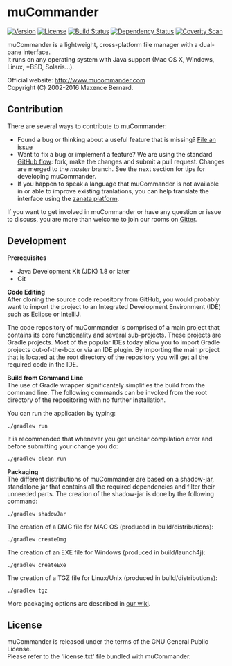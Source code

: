 # muCommander

[![Version](http://img.shields.io/badge/version-0.9.2-blue.svg?style=flat)](https://mucommander.atlassian.net/browse/MUC/?selectedTab=com.atlassian.jira.jira-projects-plugin:versions-panel)
[![License](http://img.shields.io/badge/License-GPL-blue.svg)](http://www.gnu.org/copyleft/gpl.html)
[![Build Status](https://travis-ci.org/mucommander/mucommander.svg)](https://travis-ci.org/mucommander/mucommander)
[![Dependency Status](https://www.versioneye.com/user/projects/545fe410868332aa70000093/badge.svg?style=flat)](https://www.versioneye.com/user/projects/545fe410868332aa70000093)
[![Coverity Scan](https://scan.coverity.com/projects/3642/badge.svg)](https://scan.coverity.com/projects/3642)

muCommander is a lightweight, cross-platform file manager with a dual-pane interface.  
It runs on any operating system with Java support (Mac OS X, Windows, Linux, *BSD, Solaris...).

Official website: http://www.mucommander.com  
Copyright (C) 2002-2016 Maxence Bernard.

Contribution
------------

There are several ways to contribute to muCommander:  

- Found a bug or thinking about a useful feature that is missing? [File an issue](https://github.com/mucommander/mucommander/issues)
- Want to fix a bug or implement a feature? We are using the standard [GitHub flow](https://guides.github.com/introduction/flow/): fork, make the changes and submit a pull request. Changes are merged to the *master* branch. See the next section for tips for developing muCommander.
- If you happen to speak a language that muCommander is not available in or able to improve existing tranlations, you can help translate the interface using the [zanata platform](https://translate.zanata.org/project/view/mucommander).  

If you want to get involved in muCommander or have any question or issue to discuss, you are more than welcome to join our rooms on [Gitter](https://gitter.im/mucommander).  

Development
-----------

**Prerequisites**

  - Java Development Kit (JDK) 1.8 or later  
  - Git

**Code Editing**  
After cloning the source code repository from GitHub, you would probably want to import the project to an Integrated Development Environment (IDE) such as Eclipse or IntelliJ.

The code repository of muCommander is comprised of a main project that contains its core functionality and several sub-projects. These projects are Gradle projects. Most of the popular IDEs today allow you to import Gradle projects out-of-the-box or via an IDE plugin. By importing the main project that is located at the root directory of the repository you will get all the required code in the IDE.

**Build from Command Line**  
The use of Gradle wrapper significantely simplifies the build from the command line. The following commands can be invoked from the root directory of the repositoring with no further installation.

You can run the application by typing:  
```
./gradlew run
```

It is recommended that whenever you get unclear compilation error and before submitting your change you do:  
```
./gradlew clean run
```    

**Packaging**  
The different distributions of muCommander are based on a shadow-jar, standalone jar that contains all the required dependencies and filter their unneeded parts. The creation of the shadow-jar is done by the following command:  
```
./gradlew shadowJar
```

The creation of a DMG file for MAC OS (produced in build/distributions):  
```
./gradlew createDmg
```

The creation of an EXE file for Windows (produced in build/launch4j):  
```
./gradlew createExe
```

The creation of a TGZ file for Linux/Unix (produced in build/distributions):  
```
./gradlew tgz
```

More packaging options are described in [our wiki](https://github.com/mucommander/mucommander/wiki/Packaging).

License
-------

muCommander is released under the terms of the GNU General Public License.  
Please refer to the 'license.txt' file bundled with muCommander.


